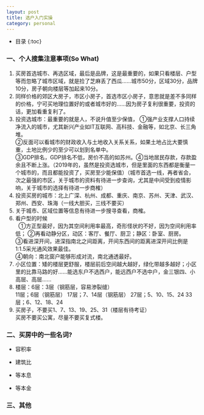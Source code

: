 ```yaml
---
layout: post
title: 选户入门实操
category: personal
---
```


* 目录
{:toc}

### 一、个人搜集注意事项(So What)
1. 买房首选城市、再选区域，最后是品牌，这是最重要的，如果只看楼层、户型等而忽略了城市区域，就是捡了芝麻丢了西瓜……城市50分，区域30分，品牌10分，房子朝向楼层等加起来10分。  
2. 同样价格的郊区大房子，市区小房子，首选市区小房子，意思就是差不多同样的价格，宁可买地理位置好的或者城市好的……因为房子复利很重要，投资的话，更加看重复利了。  
3. 投资选城市：最重要的就是人，不说升值至少保值，
    ①强产业支撑人口持续净流入的城市，尤其新兴产业如IT互联网、高科技、金融等，如北京、长三角堆。  
    ②反面可以看城市的财政收入与土地收入关系关系，如果土地占比大要慎重，土地比例少的至少可以划到名单中。  
    ③GDP排名，GDP排名不低，房价不高的如苏州。④当地居民存款，存款盈余且不断上涨。（2019年的，虽然是投资选城市，但是里面的东西都是衡量一个城市的，而且都能投资了，买房至少能保值）（城市首选一线，再者省会，次之最强的市区，关于城市的资料有待进一步查询，尤其是中间受到疫情影响，关于城市的选择有待进一步商榷）  
4. 投资买房的城市：北上广深、杭州、成都、重庆、南京、苏州、天津、武汉、郑州、西安、珠海（一线大胆买，三线不要买）  
5. 关于城市、区域位置等信息有待进一步搜寻查看，商榷。  
6. 看户型的时候  
     ①方正型最好，因为其空间利用率最高，奇形怪状的不好，因为空间利用率低； 
    ②再看动静分区，动区：客厅、餐厅、厨卫；静区：卧室、厨房。      
    ③看进深开间，进深指南北之间距离，开间东西间的距离进深开间比例是1:1.5采光通风效果最佳。    
    ④朝向：南北窗户能够形成对流，南北通透最好。  
7. 小区位置：矮的楼层更舒服，楼层前后空间越大越好，绿化带越多越好；小区里的比靠马路的好……能选东户不选西户，能远西户不选中户，金三银四、小高层、高层……  
8. 楼层：6层：3层（钢筋层，容易渗裂缝）  
        11层；6层（钢筋层）
        17层；7、14层（钢筋层）
        27层；5、10、15、24
        33层；6、12、18、24
9. 买房子，不要买1、7、13、19、25、31（楼层有待考证）  
    买房不要买公寓，尽量不要买复式楼。  

### 二、买房中的一些名词?  
* 容积率  
* 建筑比


* 等本息
* 等本金

### 三、其他  

